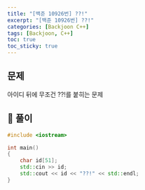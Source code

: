 ```yaml
---
title: "[백준 10926번] ??!"
excerpt: "[백준 10926번] ??!"
categories: [Backjoon C++]
tags: [Backjoon, C++]
toc: true
toc_sticky: true
---
```


## 문제

아이디 뒤에 무조건 ??!를 붙히는 문제

## 💎 풀이

```cpp
#include <iostream>

int main()
{
    char id[51];
    std::cin >> id;
    std::cout << id << "??!" << std::endl;
}
```
